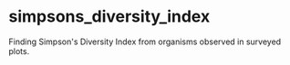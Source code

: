 # simpsons_diversity_index
Finding Simpson's Diversity Index from organisms observed in surveyed plots.
